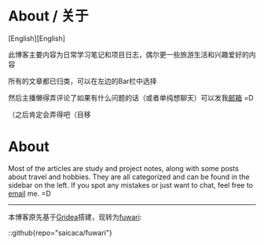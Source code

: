 # About / 关于

[English][English]

此博客主要内容为日常学习笔记和项目日志，偶尔更一些旅游生活和兴趣爱好的内容

所有的文章都已归类，可以在左边的Bar栏中选择

然后主播懒得弄评论了如果有什么问题的话（或者单纯想聊天）可以发我[邮箱](mailto:leonsz2009@qq.com) =D

（之后肯定会弄得吧（目移

# About 

Most of the articles are study and project notes, along with some posts about travel and hobbies. They are all categorized and can be found in the sidebar on the left. If you spot any mistakes or just want to chat, feel free to [email](mailto:leonsz2009@qq.com) me. =D

---

本博客原先基于[Gridea](https://github.com/getgridea/gridea)搭建，现转为[fuwari](https://github.com/saicaca/fuwari):

::github{repo="saicaca/fuwari"}